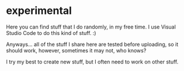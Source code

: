 # experimental
Here you can find stuff that I do randomly, in my free time. I use Visual Studio Code to do this kind of stuff. :)

Anyways... all of the stuff I share here are tested before uploading, so it should work, however, sometimes it may not, who knows?

I try my best to create new stuff, but I often need to work on other stuff.
